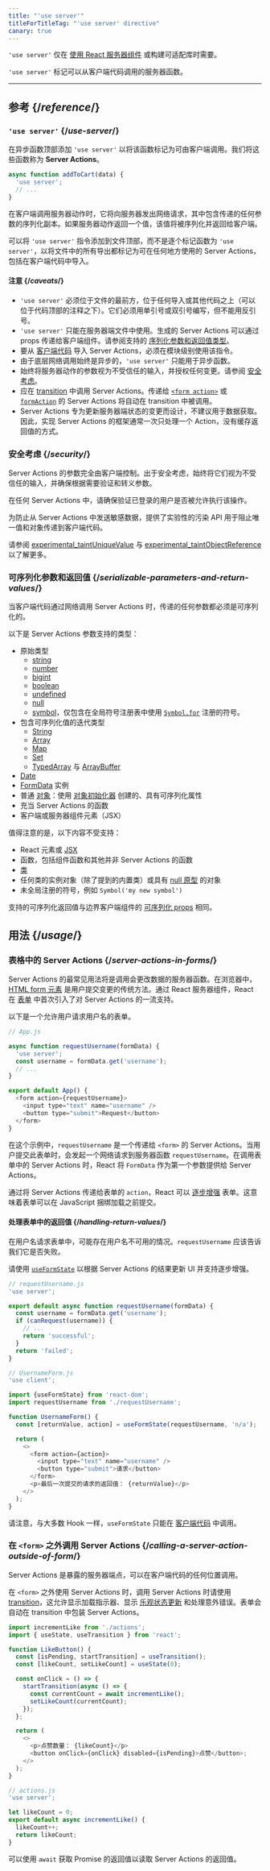 ```yaml
---
title: "'use server'"
titleForTitleTag: "'use server' directive"
canary: true
---
```


<Canary>

`'use server'` 仅在 [使用 React 服务器组件](/learn/start-a-new-react-project#bleeding-edge-react-frameworks) 或构建可适配库时需要。

</Canary>


<Intro>

`'use server'` 标记可以从客户端代码调用的服务器函数。

</Intro>

<InlineToc />

---

## 参考 {/*reference*/}

### `'use server'` {/*use-server*/}

在异步函数顶部添加 `'use server'` 以将该函数标记为可由客户端调用。我们将这些函数称为  **Server Actions**。

```js {2}
async function addToCart(data) {
  'use server';
  // ...
}
```

在客户端调用服务器动作时，它将向服务器发出网络请求，其中包含传递的任何参数的序列化副本。如果服务器动作返回一个值，该值将被序列化并返回给客户端。

可以将 `'use server'` 指令添加到文件顶部，而不是逐个标记函数为 `'use server'`，以将文件中的所有导出都标记为可在任何地方使用的 Server Actions，包括在客户端代码中导入。

#### 注意 {/*caveats*/}
* `'use server'` 必须位于文件的最前方，位于任何导入或其他代码之上（可以位于代码顶部的注释之下）。它们必须用单引号或双引号编写，但不能用反引号。
* `'use server'` 只能在服务器端文件中使用。生成的 Server Actions 可以通过 props 传递给客户端组件。请参阅支持的 [序列化参数和返回值类型](#serializable-parameters-and-return-values)。
* 要从 [客户端代码](/reference/react/use-client) 导入 Server Actions，必须在模块级别使用该指令。
* 由于底层网络调用始终是异步的，`'use server'` 只能用于异步函数。
* 始终将服务器动作的参数视为不受信任的输入，并授权任何变更。请参阅 [安全考虑](#security)。
* 应在 [transition](/reference/react/useTransition) 中调用 Server Actions。传递给 [`<form action>`](/reference/react-dom/components/form#props) 或 [`formAction`](/reference/react-dom/components/input#props) 的 Server Actions 将自动在 transition 中被调用。
* Server Actions 专为更新服务器端状态的变更而设计，不建议用于数据获取。因此，实现 Server Actions 的框架通常一次只处理一个 Action，没有缓存返回值的方式。

### 安全考虑 {/*security*/}

Server Actions 的参数完全由客户端控制。出于安全考虑，始终将它们视为不受信任的输入，并确保根据需要验证和转义参数。

在任何 Server Actions 中，请确保验证已登录的用户是否被允许执行该操作。

<Wip>

为防止从 Server Actions 中发送敏感数据，提供了实验性的污染 API 用于阻止唯一值和对象传递到客户端代码。

请参阅 [experimental_taintUniqueValue](/reference/react/experimental_taintUniqueValue) 与 [experimental_taintObjectReference](/reference/react/experimental_taintObjectReference) 以了解更多。

</Wip>

### 可序列化参数和返回值 {/*serializable-parameters-and-return-values*/}

当客户端代码通过网络调用 Server Actions 时，传递的任何参数都必须是可序列化的。

以下是 Server Actions 参数支持的类型：

* 原始类型
	* [string](https://developer.mozilla.org/zh-CN/docs/Glossary/String)
	* [number](https://developer.mozilla.org/zh-CN/docs/Glossary/Number)
	* [bigint](https://developer.mozilla.org/zh-CN/docs/Web/JavaScript/Reference/Global_Objects/BigInt)
	* [boolean](https://developer.mozilla.org/zh-CN/docs/Glossary/Boolean)
	* [undefined](https://developer.mozilla.org/zh-CN/docs/Glossary/Undefined)
	* [null](https://developer.mozilla.org/zh-CN/docs/Glossary/Null)
	* [symbol](https://developer.mozilla.org/zh-CN/docs/Web/JavaScript/Reference/Global_Objects/Symbol)，仅包含在全局符号注册表中使用 [`Symbol.for`](https://developer.mozilla.org/zh-CN/docs/Web/JavaScript/Reference/Global_Objects/Symbol/for) 注册的符号。
* 包含可序列化值的迭代类型
	* [String](https://developer.mozilla.org/zh-CN/docs/Web/JavaScript/Reference/Global_Objects/String)
	* [Array](https://developer.mozilla.org/zh-CN/docs/Web/JavaScript/Reference/Global_Objects/Array)
	* [Map](https://developer.mozilla.org/zh-CN/docs/Web/JavaScript/Reference/Global_Objects/Map)
	* [Set](https://developer.mozilla.org/zh-CN/docs/Web/JavaScript/Reference/Global_Objects/Set)
	* [TypedArray](https://developer.mozilla.org/zh-CN/docs/Web/JavaScript/Reference/Global_Objects/TypedArray) 与 [ArrayBuffer](https://developer.mozilla.org/zh-CN/docs/Web/JavaScript/Reference/Global_Objects/ArrayBuffer)
* [Date](https://developer.mozilla.org/zh-CN/docs/Web/JavaScript/Reference/Global_Objects/Date)
* [FormData](https://developer.mozilla.org/zh-CN/docs/Web/API/FormData) 实例
* 普通 [对象](https://developer.mozilla.org/zh-CN/docs/Web/JavaScript/Reference/Global_Objects/Object)：使用 [对象初始化器](https://developer.mozilla.org/zh-CN/docs/Web/JavaScript/Reference/Operators/Object_initializer) 创建的、具有可序列化属性
* 充当 Server Actions 的函数
* 客户端或服务器组件元素（JSX）

值得注意的是，以下内容不受支持：
* React 元素或 [JSX](https://react.dev/learn/writing-markup-with-jsx)
* 函数，包括组件函数和其他并非 Server Actions 的函数
* [类](https://developer.mozilla.org/zh-CN/docs/Learn/JavaScript/Objects/Classes_in_JavaScript)
* 任何类的实例对象（除了提到的内置类）或具有 [null 原型](https://developer.mozilla.org/zh-CN/docs/Web/JavaScript/Reference/Global_Objects/Object#null-prototype_objects) 的对象
* 未全局注册的符号，例如 `Symbol('my new symbol')`


支持的可序列化返回值与边界客户端组件的 [可序列化 props](/reference/react/use-client#passing-props-from-server-to-client-components) 相同。


## 用法 {/*usage*/}

### 表格中的 Server Actions {/*server-actions-in-forms*/}

Server Actions 的最常见用法将是调用会更改数据的服务器函数。在浏览器中，[HTML form 元素](https://developer.mozilla.org/en-US/docs/Web/HTML/Element/form) 是用户提交变更的传统方法。通过 React 服务器组件，React 在 [表单](/reference/react-dom/components/form) 中首次引入了对 Server Actions 的一流支持。

以下是一个允许用户请求用户名的表单。

```js [[1, 3, "formData"]]
// App.js

async function requestUsername(formData) {
  'use server';
  const username = formData.get('username');
  // ...
}

export default App() {
  <form action={requestUsername}>
    <input type="text" name="username" />
    <button type="submit">Request</button>
  </form>
}
```

在这个示例中，`requestUsername` 是一个传递给 `<form>` 的 Server Actions。当用户提交此表单时，会发起一个网络请求到服务器函数 `requestUsername`。在调用表单中的 Server Actions 时，React 将 `FormData` 作为第一个参数提供给 Server Actions。

通过将 Server Actions 传递给表单的 `action`，React 可以 [逐步增强](https://developer.mozilla.org/en-US/docs/Glossary/Progressive_Enhancement) 表单。这意味着表单可以在 JavaScript 捆绑加载之前提交。

#### 处理表单中的返回值 {/*handling-return-values*/}

在用户名请求表单中，可能存在用户名不可用的情况。`requestUsername` 应该告诉我们它是否失败。

请使用 [`useFormState`](/reference/react-dom/hooks/useFormState) 以根据 Server Actions 的结果更新 UI 并支持逐步增强。

```js
// requestUsername.js
'use server';

export default async function requestUsername(formData) {
  const username = formData.get('username');
  if (canRequest(username)) {
    // ...
    return 'successful';
  }
  return 'failed';
}
```

```js {4,8}, [[2, 2, "'use client'"]]
// UsernameForm.js
'use client';

import {useFormState} from 'react-dom';
import requestUsername from './requestUsername';

function UsernameForm() {
  const [returnValue, action] = useFormState(requestUsername, 'n/a');

  return (
    <>
      <form action={action}>
        <input type="text" name="username" />
        <button type="submit">请求</button>
      </form>
      <p>最后一次提交的请求的返回值： {returnValue}</p>
    </>
  );
}
```

请注意，与大多数 Hook 一样，`useFormState` 只能在 <CodeStep step={1}>[客户端代码](/reference/react/use-client)</CodeStep> 中调用。

### 在 `<form>` 之外调用 Server Actions {/*calling-a-server-action-outside-of-form*/}

Server Actions 是暴露的服务器端点，可以在客户端代码的任何位置调用。

在 `<form>` 之外使用 Server Actions 时，调用 Server Actions 时请使用 [transition](/reference/react/useTransition)，这允许显示加载指示器、显示 [乐观状态更新](/reference/react/useOptimistic) 和处理意外错误。表单会自动在 transition 中包装 Server Actions。

```js {9-12}
import incrementLike from './actions';
import { useState, useTransition } from 'react';

function LikeButton() {
  const [isPending, startTransition] = useTransition();
  const [likeCount, setLikeCount] = useState(0);

  const onClick = () => {
    startTransition(async () => {
      const currentCount = await incrementLike();
      setLikeCount(currentCount);
    });
  };

  return (
    <>
      <p>点赞数量： {likeCount}</p>
      <button onClick={onClick} disabled={isPending}>点赞</button>;
    </>
  );
}
```

```js
// actions.js
'use server';

let likeCount = 0;
export default async incrementLike() {
  likeCount++;
  return likeCount;
}
```

可以使用 `await` 获取 Promise 的返回值以读取 Server Actions 的返回值。
